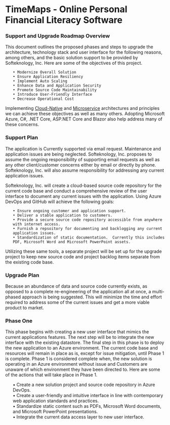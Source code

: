 # TimeMaps - Online Personal Financial Literacy Software

<H3>Support and Upgrade Roadmap Overview</H3>

<p>
  This document outlines the proposed phases and steps to upgrade the architecture, technology stack and user interface for the following reasons, among others, and the basic solution support to be provided by        Softeknology, Inc.  Here are some of the objectives of this project.

  <ul>
    
    • Modernize Overall Solution  
    • Ensure Application Resiliency  
    • Implement Auto Scaling  
    • Enhance Data and Application Security  
    • Promote Source Code Maintainability  
    • Introduce User-Friendly Interface  
    • Decrease Operational Cost  
    
  </ul>

Implementing  [Cloud-Native](https://learn.microsoft.com/en-us/dotnet/architecture/cloud-native/definition) and [Microservice](https://learn.microsoft.com/en-us/azure/architecture/microservices/) 
architectures and principles we can achieve these objectives as well as many others.  Adopting Microsoft Azure, C#, .NET Core, ASP.NET Core and Blazor also help address many of these concerns.
</p>

<H3>Support Plan</H3>

<p>
  The application is Currently supported via email request.  Maintenance and application issues are being neglected.  Softeknology, Inc. proposes to assume the ongoing responsibility of supporting email requests as    well as any other client/customer concerns either by email or directly by phone.  Softeknology, Inc. will also assume responsibility for addressing any current application issues.
</p>

<p>
  Softeknology, Inc. will create a cloud-based source code repository for the current code base and conduct a comprehensive review of the user interface to document any current issues with the application.  Using     Azure DevOps and GitHub will achieve the following goals:

  <ul>

    • Ensure ongoing customer and application support.
    • Deliver a stable application to customers.
    • Provide a secure source code repository accessible from anywhere with internet access.
    • Furnish a repsoitory for documenting and backlogging any current application issues.
    • Standardization of static documentation.  Currently this includes PDF, Microsoft Word and Microsoft PowerPoint assets.

  </ul>

  Utilizing these same tools, a separate project will be set up for the upgrade project to keep new source code and project backlog items separate from the existing code base.
</p>

<H3>Upgrade Plan</H3>

<p>
  Because an abundance of data and source code currently exists, as opposed to a complete re-engineering of the application all at once, a multi-phased approach is being suggested.  This will minimize the time and    effort required to address some of the current issues and get a more viable product to market.
  
</p>

<H3>Phase One</H3>

<p>
  This phase begins with creating a new user interface that mimics the current applications features.  The next step will be to integrate the new interface with the existing datastore.  The final step in this phase   is to deploy the new application to an Azure environment.  The current code base and resources will remain in place as is, except for issue mitigation, until Phase 1 is complete.  Phase 1 is considered complete     when, the new solution is operating in an Azure environment without issue and Customers are unaware of which environment they have been directed to. Here are some of the actions that will take place in Phase 1.

<ul>

• Create a new solution project and source code repository in Azure DevOps.  
• Create a user-friendly and intuitive interface in line with contemporary web application standards and practices.  
• Standardize static content such as PDFs, Microsoft Word documents, and Microsoft PowerPoint presentations.    
• Integrate the current data access layer to new user interface.

</ul>

</p>



